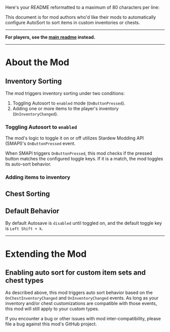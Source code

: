 Here's your README reformatted to a maximum of 80 characters per line:

This document is for mod authors who'd like their mods to
automatically configure AutoSort to sort items in custom
inventories or chests.

---

**For players, see the [main readme](README.md) instead.**

---

# About the Mod
## Inventory Sorting

The mod triggers inventory sorting under two conditions:

1. Toggling Autosort to `enabled` mode (`OnButtonPressed`).
2. Adding one or more items to the player's inventory
   (`OnInventoryChanged`).

### Toggling Autosort to `enabled`

The mod's logic to toggle it on or off utilizes Stardew Modding
API (SMAPI)'s `OnButtonPressed` event.

When SMAPI triggers `OnButtonPressed`, this mod checks if the
pressed button matches the configured toggle keys. If it is a
match, the mod toggles its auto-sort behavior.

### Adding items to inventory

## Chest Sorting

## Default Behavior
By default Autosave is `disabled` until toggled on, and the
default toggle key is `Left Shift + k`.

---

# Extending the Mod
## Enabling auto sort for custom item sets and chest types
As described above, this mod triggers auto sort behavior based on
the `OnChestInventoryChanged` and `OnInventoryChanged` events. As
long as your inventory and/or chest customizations are compatible
with those events, this mod will still apply to your custom
types.

If you encounter a bug or other issues with mod
inter-compatibility, please file a bug against this mod's GitHub
project.